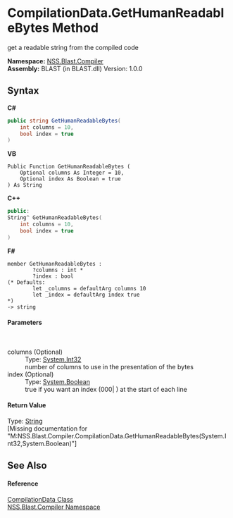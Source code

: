 # CompilationData.GetHumanReadableBytes Method 
 

get a readable string from the compiled code

**Namespace:**&nbsp;<a href="26a25caa-f50b-92ad-f15c-dbb9db1493ae.md">NSS.Blast.Compiler</a><br />**Assembly:**&nbsp;BLAST (in BLAST.dll) Version: 1.0.0

## Syntax

**C#**<br />
``` C#
public string GetHumanReadableBytes(
	int columns = 10,
	bool index = true
)
```

**VB**<br />
``` VB
Public Function GetHumanReadableBytes ( 
	Optional columns As Integer = 10,
	Optional index As Boolean = true
) As String
```

**C++**<br />
``` C++
public:
String^ GetHumanReadableBytes(
	int columns = 10, 
	bool index = true
)
```

**F#**<br />
``` F#
member GetHumanReadableBytes : 
        ?columns : int * 
        ?index : bool 
(* Defaults:
        let _columns = defaultArg columns 10
        let _index = defaultArg index true
*)
-> string 

```


#### Parameters
&nbsp;<dl><dt>columns (Optional)</dt><dd>Type: <a href="https://docs.microsoft.com/dotnet/api/system.int32" target="_blank" rel="noopener noreferrer">System.Int32</a><br />number of columns to use in the presentation of the bytes</dd><dt>index (Optional)</dt><dd>Type: <a href="https://docs.microsoft.com/dotnet/api/system.boolean" target="_blank" rel="noopener noreferrer">System.Boolean</a><br />true if you want an index (000| ) at the start of each line</dd></dl>

#### Return Value
Type: <a href="https://docs.microsoft.com/dotnet/api/system.string" target="_blank" rel="noopener noreferrer">String</a><br />\[Missing <returns> documentation for "M:NSS.Blast.Compiler.CompilationData.GetHumanReadableBytes(System.Int32,System.Boolean)"\]

## See Also


#### Reference
<a href="52667f7e-8dc6-6543-e265-fdc90d6834fa.md">CompilationData Class</a><br /><a href="26a25caa-f50b-92ad-f15c-dbb9db1493ae.md">NSS.Blast.Compiler Namespace</a><br />